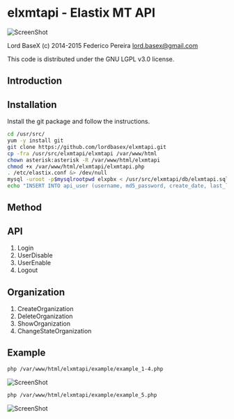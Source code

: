 # elxmtapi - Elastix MT API

![ScreenShot](https://raw.githubusercontent.com/lordbasex/elxmtapi/master/logo/elxmtapi.png)

Lord BaseX (c) 2014-2015
 Federico Pereira <lord.basex@gmail.com>

This code is distributed under the GNU LGPL v3.0 license.

## Introduction


## Installation

Install the git package and follow the instructions.

```bash
cd /usr/src/
yum -y install git
git clone https://github.com/lordbasex/elxmtapi.git
cp -fra /usr/src/elxmtapi/elxmtapi /var/www/html
chown asterisk:asterisk -R /var/www/html/elxmtapi
chmod +x /var/www/html/elxmtapi/elxmtapi.php
. /etc/elastix.conf &> /dev/null
mysql -uroot -p$mysqlrootpwd elxpbx < /usr/src/elxmtapi/db/elxmtapi.sql
echo "INSERT INTO api_user (username, md5_password, create_date, last_login, minute_session, enabled) VALUES ('fpereira', md5('iperfex'), now(), NULL, 10, '1');" | mysql -uroot -p$mysqlrootpwd elxpbx
```

## Method

<h2>API</h2>

<ol start="1">
  <li>Login</li>
  <li>UserDisable</li>
  <li>UserEnable</li>
  <li>Logout</li>
</ol>

<h2>Organization</h2>

<ol start="1">
  <li>CreateOrganization</li>
  <li>DeleteOrganization</li>
  <li>ShowOrganization</li>
  <li>ChangeStateOrganization</li>
</ol>

<h2>Example</h2>

```bash
php /var/www/html/elxmtapi/example/example_1-4.php
```
![ScreenShot](https://raw.githubusercontent.com/lordbasex/elxmtapi/master/screenshot/example_1-4.png)

```bash
php /var/www/html/elxmtapi/example/example_5.php
```
![ScreenShot](https://raw.githubusercontent.com/lordbasex/elxmtapi/master/screenshot/example_5.png)

